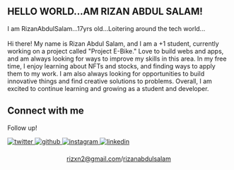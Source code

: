 ## HELLO WORLD...AM RIZAN ABDUL SALAM!
  

 <div align="left">I am RizanAbdulSalam...17yrs old...Loitering around the tech world...</div>  
  
  <br>
Hi there! My name is Rizan Abdul Salam, and I am a +1 student, currently working on a project called "Project E-Bike." Love to build webs and apps, and am always looking for ways to improve my skills in this area. In my free time, I enjoy learning about NFTs and stocks, and finding ways to apply them to my work. I am also always looking for opportunities to build innovative things and find creative solutions to problems. Overall, I am excited to continue learning and growing as a student and developer.


## Connect with me  
 
Follow up!

<a href="https://twitter.com/rizanabdulsalam" target="_blank">
<img src=https://img.shields.io/badge/twitter-%2300acee.svg?&style=for-the-badge&logo=twitter&logoColor=white alt=twitter style="margin-bottom: 5px;" />
</a>
<a href="https://github.com/RizanAbdulSalam" target="_blank">
<img src=https://img.shields.io/badge/github-%2324292e.svg?&style=for-the-badge&logo=github&logoColor=white alt=github style="margin-bottom: 5px;" />
</a>
<a href="https://instagram.com/rizanabdulsalam" target="_blank">
<img src=https://img.shields.io/badge/instagram-%23000000.svg?&style=for-the-badge&logo=instagram&logoColor=white alt=instagram style="margin-bottom: 5px;" />
</a>  
<a href="https://linkedin.com/in/rizan-abdul-salam-8b5252240/" target="_blank">
<img src=https://img.shields.io/badge/linkedin-%231E77B5.svg?&style=for-the-badge&logo=linkedin&logoColor=white alt=linkedin style="margin-bottom: 5px;" />
  

<br/>  


<br>
<div align="center">
<a href="mailto:rizxn2@gmail.com">rizxn2@gmail.com</a>/<a href="https://twitter.com/rizanabdulsalam">rizanabdulsalam</a>
</div>
